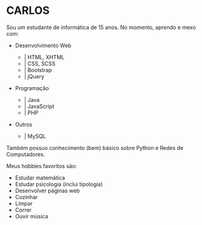 # CARLOS

Sou um estudante de informática de 15 anos. No momento, aprendo e mexo com:

*   Desenvolvimento Web
    *   | HTML, XHTML
    *   | CSS, SCSS
    *   | Bootstrap
    *   | jQuery


*   Programação
    *   | Java
    *   | JavaScript
    *   | PHP

    
*  Outros
    *   | MySQL

Também possuo conhecimento (bem) básico sobre Python e Redes de Computadores.

Meus hobbies favoritos são:

*  Estudar matemática
*  Estudar psicologia (inclui tipologia)
*  Desenvolver páginas web
*  Cozinhar
*  Limpar
*  Correr
*  Ouvir música
